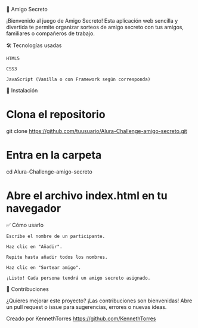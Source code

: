 🎁 Amigo Secreto

¡Bienvenido al juego de Amigo Secreto!
Esta aplicación web sencilla y divertida te permite organizar sorteos de amigo secreto con tus amigos, familiares o compañeros de trabajo.

🛠️ Tecnologías usadas

    HTML5

    CSS3

    JavaScript (Vanilla o con Framework según corresponda)

🔧 Instalación

# Clona el repositorio
git clone https://github.com/tuusuario/Alura-Challenge-amigo-secreto.git

# Entra en la carpeta
cd Alura-Challenge-amigo-secreto

# Abre el archivo index.html en tu navegador

✅ Cómo usarlo

    Escribe el nombre de un participante.

    Haz clic en "Añadir".

    Repite hasta añadir todos los nombres.

    Haz clic en "Sortear amigo".

    ¡Listo! Cada persona tendrá un amigo secreto asignado.

🧪 Contribuciones

¿Quieres mejorar este proyecto?
¡Las contribuciones son bienvenidas! Abre un pull request o issue para sugerencias, errores o nuevas ideas.

Creado por KennethTorres
https://github.com/KennethTorres

